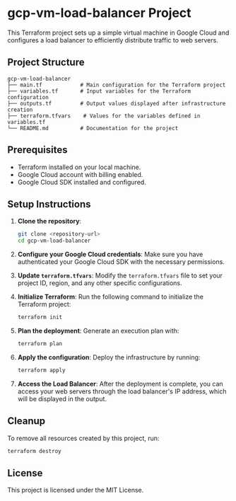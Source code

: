 # gcp-vm-load-balancer Project

This Terraform project sets up a simple virtual machine in Google Cloud and configures a load balancer to efficiently distribute traffic to web servers.

## Project Structure

```
gcp-vm-load-balancer
├── main.tf            # Main configuration for the Terraform project
├── variables.tf       # Input variables for the Terraform configuration
├── outputs.tf         # Output values displayed after infrastructure creation
├── terraform.tfvars    # Values for the variables defined in variables.tf
└── README.md          # Documentation for the project
```

## Prerequisites

- Terraform installed on your local machine.
- Google Cloud account with billing enabled.
- Google Cloud SDK installed and configured.

## Setup Instructions

1. **Clone the repository**:
   ```bash
   git clone <repository-url>
   cd gcp-vm-load-balancer
   ```

2. **Configure your Google Cloud credentials**:
   Make sure you have authenticated your Google Cloud SDK with the necessary permissions.

3. **Update `terraform.tfvars`**:
   Modify the `terraform.tfvars` file to set your project ID, region, and any other specific configurations.

4. **Initialize Terraform**:
   Run the following command to initialize the Terraform project:
   ```bash
   terraform init
   ```

5. **Plan the deployment**:
   Generate an execution plan with:
   ```bash
   terraform plan
   ```

6. **Apply the configuration**:
   Deploy the infrastructure by running:
   ```bash
   terraform apply
   ```

7. **Access the Load Balancer**:
   After the deployment is complete, you can access your web servers through the load balancer's IP address, which will be displayed in the output.

## Cleanup

To remove all resources created by this project, run:
```bash
terraform destroy
```

## License

This project is licensed under the MIT License.